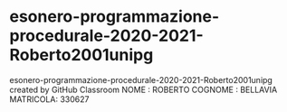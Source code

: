 # esonero-programmazione-procedurale-2020-2021-Roberto2001unipg
esonero-programmazione-procedurale-2020-2021-Roberto2001unipg created by GitHub Classroom
NOME : ROBERTO
COGNOME : BELLAVIA
MATRICOLA: 330627
